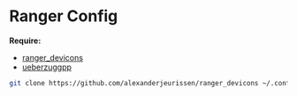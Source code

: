 # Ranger Config

**Require:**
 - [ranger_devicons](https://github.com/alexanderjeurissen/ranger_devicons)
 - [ueberzuggpp](https://github.com/jstkdng/ueberzugpp)

```bash
git clone https://github.com/alexanderjeurissen/ranger_devicons ~/.config/ranger/plugins/ranger_devicons

```
